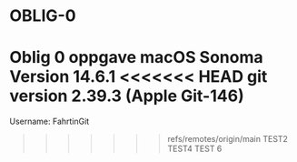 # OBLIG-0
Oblig 0 oppgave
macOS Sonoma Version 14.6.1
<<<<<<< HEAD
git version 2.39.3 (Apple Git-146) 
=======
Username: FahrtinGit
>>>>>>> refs/remotes/origin/main
TEST2
TEST4
TEST 6